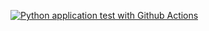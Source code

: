 [![Python application test with Github Actions](https://github.com/shaheer-93/CI/actions/workflows/main.yml/badge.svg)](https://github.com/shaheer-93/CI/actions/workflows/main.yml)
